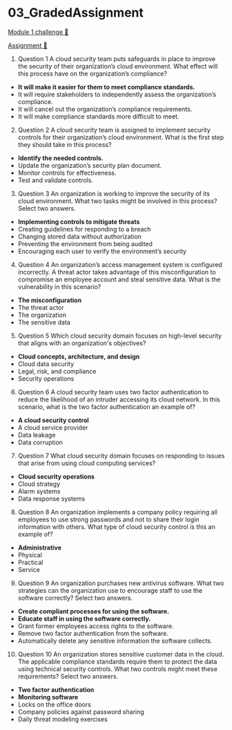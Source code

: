 # 03_GradedAssignment

[Module 1 challenge &#128279;](https://www.coursera.org/learn/strategies-for-cloud-security-risk-management/assignment-submission/iSN13/module-1-challenge)

[Assignment 🔗](https://www.coursera.org/learn/strategies-for-cloud-security-risk-management/assignment-submission/iSN13/module-1-challenge/attempt)

1.  Question 1
    A cloud security team puts safeguards in place to improve the security of their organization’s cloud environment. What effect will this process have on the organization’s compliance?

- **It will make it easier for them to meet compliance standards.**
- It will require stakeholders to independently assess the organization’s compliance.
- It will cancel out the organization’s compliance requirements.
- It will make compliance standards more difficult to meet.

2. Question 2
   A cloud security team is assigned to implement security controls for their organization’s cloud environment. What is the first step they should take in this process?

- **Identify the needed controls.**
- Update the organization’s security plan document.
- Monitor controls for effectiveness.
- Test and validate controls.

3. Question 3
   An organization is working to improve the security of its cloud environment. What two tasks might be involved in this process? Select two answers.

- **Implementing controls to mitigate threats**
- Creating guidelines for responding to a breach
- Changing stored data without authorization
- Preventing the environment from being audited
- Encouraging each user to verify the environment’s security

4. Question 4
   An organization’s access management system is configured incorrectly. A threat actor takes advantage of this misconfiguration to compromise an employee account and steal sensitive data. What is the vulnerability in this scenario?

- **The misconfiguration**
- The threat actor
- The organization
- The sensitive data

5. Question 5
   Which cloud security domain focuses on high-level security that aligns with an organization's objectives?

- **Cloud concepts, architecture, and design**
- Cloud data security
- Legal, risk, and compliance
- Security operations

6. Question 6
   A cloud security team uses two factor authentication to reduce the likelihood of an intruder accessing its cloud network. In this scenario, what is the two factor authentication an example of?

- **A cloud security control**
- A cloud service provider
- Data leakage
- Data corruption

7. Question 7
   What cloud security domain focuses on responding to issues that arise from using cloud computing services?

- **Cloud security operations**
- Cloud strategy
- Alarm systems
- Data response systems

8. Question 8
   An organization implements a company policy requiring all employees to use strong passwords and not to share their login information with others. What type of cloud security control is this an example of?

- **Administrative**
- Physical
- Practical
- Service

9. Question 9
   An organization purchases new antivirus software. What two strategies can the organization use to encourage staff to use the software correctly? Select two answers.

- **Create compliant processes for using the software.**
- **Educate staff in using the software correctly.**
- Grant former employees access rights to the software.
- Remove two factor authentication from the software.
- Automatically delete any sensitive information the software collects.

10. Question 10
    An organization stores sensitive customer data in the cloud. The applicable compliance standards require them to protect the data using technical security controls. What two controls might meet these requirements? Select two answers.

- **Two factor authentication**
- **Monitoring software**
- Locks on the office doors
- Company policies against password sharing
- Daily threat modeling exercises
